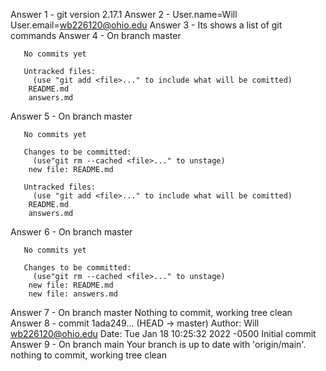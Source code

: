 Answer 1 - git version 2.17.1
Answer 2 - User.name=Will
	   User.email=wb226120@ohio.edu
Answer 3 - Its shows a list of git commands
Answer 4 - On branch master

	   No commits yet

	   Untracked files:
	     (use "git add <file>..." to include what will be comitted)
		README.md
		answers.md
Answer 5 - On branch master

	   No commits yet

	   Changes to be committed:
	     (use"git rm --cached <file>..." to unstage)
		new file: README.md

	   Untracked files:
	     (use "git add <file>..." to include what will be comitted)
		README.md
		answers.md
Answer 6 - On branch master

	   No commits yet

	   Changes to be committed:
	     (use"git rm --cached <file>..." to unstage)
		new file: README.md
		new file: answers.md
Answer 7 - On branch master
	   Nothing to commit, working tree clean
Answer 8 - commit 1ada249... (HEAD -> master)
	   Author: Will <wb226120@ohio.edu>
	   Date: Tue Jan 18 10:25:32 2022 -0500
	   Initial commit
Answer 9 - On branch main
	   Your branch is up to date with 'origin/main'.
	   nothing to commit, working tree clean
